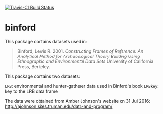 
[![Travis-CI Build Status](https://travis-ci.org/benmarwick/binford.svg?branch=master)](https://travis-ci.org/benmarwick/binford)
<!-- README.md is generated from README.Rmd. Please edit that file -->

binford
=======

This package contains datasets used in:

> Binford, Lewis R. 2001. *Constructing Frames of Reference: An Analytical Method for Archaeological Theory Building Using Ethnographic and Environmental Data Sets* University of California Press, Berkeley.

This package contains two datasets:

`LRB`: environmental and hunter-gatherer data used in Binford's book
`LRBkey`: key to the LRB data frame

The data were obtained from Amber Johnson's website on 31 Jul 2016: <http://ajohnson.sites.truman.edu/data-and-program/>
